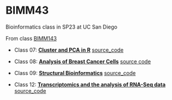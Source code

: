 # BIMM43
Bioinformatics class in SP23 at UC San Diego


From class [BIMM143](https://bioboot.github.io/bimm143_S23/)


- Class 07: [**Cluster and PCA in R**](https://github.com/AKKK53/bimm143/blob/main/class07/Cluster-and-PCA.pdf) [source_code](https://github.com/AKKK53/bimm143/blob/main/class07/Cluster%20and%20PCA.qmd)

- Class 08: [**Analysis of Breast Cancer Cells**](https://github.com/AKKK53/bimm143/blob/main/class08/class08.pdf) [source code](https://github.com/AKKK53/bimm143/blob/main/class08/class08.qmd)

- Class 09: [**Structural Bioinformatics**](https://github.com/AKKK53/bimm143/blob/main/class09/class09.pdf) [source_code](https://github.com/AKKK53/bimm143/blob/main/class09/class09.qmd)

- Class 12: [**Transcriptomics and the analysis of RNA-Seq data**](https://github.com/AKKK53/bimm143/blob/main/class12/class-12.pdf)  [source_code](https://github.com/AKKK53/bimm143/blob/main/class12/class%2012.qmd)
